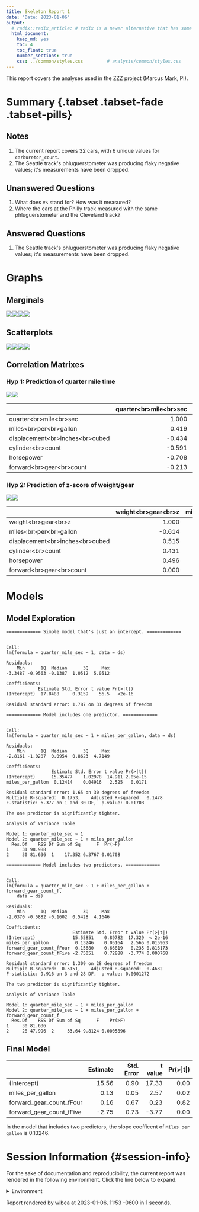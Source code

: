 ```yaml
---
title: Skeleton Report 1
date: "Date: 2023-01-06"
output:
  # radix::radix_article: # radix is a newer alternative that has some advantages over `html_document`.
  html_document:
    keep_md: yes
    toc: 4
    toc_float: true
    number_sections: true
    css: ../common/styles.css         # analysis/common/styles.css
---
```


This report covers the analyses used in the ZZZ project (Marcus Mark, PI).

<!--  Set the working directory to the repository's base directory; this assumes the report is nested inside of two directories.-->


<!-- Set the report-wide options, and point to the external code file. -->


<!-- Load 'sourced' R files.  Suppress the output when loading sources. -->


<!-- Load packages, or at least verify they're available on the local machine.  Suppress the output when loading packages. -->


<!-- Load any global functions and variables declared in the R file.  Suppress the output. -->


<!-- Declare any global functions specific to a Rmd output.  Suppress the output. -->


<!-- Load the datasets.   -->


<!-- Tweak the datasets.   -->


Summary {.tabset .tabset-fade .tabset-pills}
===========================================================================

Notes
---------------------------------------------------------------------------

1. The current report covers 32 cars, with 6 unique values for `carburetor_count`.
1. The Seattle track's phluguerstometer was producing flaky negative values; it's measurements have been dropped.


Unanswered Questions
---------------------------------------------------------------------------

1. What does `VS` stand for?  How was it measured?
1. Where the cars at the Philly track measured with the same phluguerstometer and the Cleveland track?


Answered Questions
---------------------------------------------------------------------------

1. The Seattle track's phluguerstometer was producing flaky negative values; it's measurements have been dropped.


Graphs
===========================================================================


Marginals
---------------------------------------------------------------------------

![](figure-png/marginals-1.png)<!-- -->![](figure-png/marginals-2.png)<!-- -->![](figure-png/marginals-3.png)<!-- -->![](figure-png/marginals-4.png)<!-- -->


Scatterplots
---------------------------------------------------------------------------

![](figure-png/scatterplots-1.png)<!-- -->![](figure-png/scatterplots-2.png)<!-- -->![](figure-png/scatterplots-3.png)<!-- -->![](figure-png/scatterplots-4.png)<!-- -->


Correlation Matrixes
---------------------------------------------------------------------------

### Hyp 1: Prediction of quarter mile time

![](figure-png/correlation-matrixes-1.png)<!-- -->![](figure-png/correlation-matrixes-2.png)<!-- --><table>
 <thead>
  <tr>
   <th style="text-align:left;">   </th>
   <th style="text-align:right;"> quarter&lt;br&gt;mile&lt;br&gt;sec </th>
   <th style="text-align:right;"> miles&lt;br&gt;per&lt;br&gt;gallon </th>
   <th style="text-align:right;"> displacement&lt;br&gt;inches&lt;br&gt;cubed </th>
   <th style="text-align:right;"> cylinder&lt;br&gt;count </th>
   <th style="text-align:right;"> horsepower </th>
   <th style="text-align:right;"> forward&lt;br&gt;gear&lt;br&gt;count </th>
  </tr>
 </thead>
<tbody>
  <tr>
   <td style="text-align:left;"> quarter&lt;br&gt;mile&lt;br&gt;sec </td>
   <td style="text-align:right;"> 1.000 </td>
   <td style="text-align:right;"> 0.419 </td>
   <td style="text-align:right;"> -0.434 </td>
   <td style="text-align:right;"> -0.591 </td>
   <td style="text-align:right;"> -0.708 </td>
   <td style="text-align:right;"> -0.213 </td>
  </tr>
  <tr>
   <td style="text-align:left;"> miles&lt;br&gt;per&lt;br&gt;gallon </td>
   <td style="text-align:right;"> 0.419 </td>
   <td style="text-align:right;"> 1.000 </td>
   <td style="text-align:right;"> -0.848 </td>
   <td style="text-align:right;"> -0.852 </td>
   <td style="text-align:right;"> -0.776 </td>
   <td style="text-align:right;"> 0.480 </td>
  </tr>
  <tr>
   <td style="text-align:left;"> displacement&lt;br&gt;inches&lt;br&gt;cubed </td>
   <td style="text-align:right;"> -0.434 </td>
   <td style="text-align:right;"> -0.848 </td>
   <td style="text-align:right;"> 1.000 </td>
   <td style="text-align:right;"> 0.902 </td>
   <td style="text-align:right;"> 0.791 </td>
   <td style="text-align:right;"> -0.556 </td>
  </tr>
  <tr>
   <td style="text-align:left;"> cylinder&lt;br&gt;count </td>
   <td style="text-align:right;"> -0.591 </td>
   <td style="text-align:right;"> -0.852 </td>
   <td style="text-align:right;"> 0.902 </td>
   <td style="text-align:right;"> 1.000 </td>
   <td style="text-align:right;"> 0.832 </td>
   <td style="text-align:right;"> -0.493 </td>
  </tr>
  <tr>
   <td style="text-align:left;"> horsepower </td>
   <td style="text-align:right;"> -0.708 </td>
   <td style="text-align:right;"> -0.776 </td>
   <td style="text-align:right;"> 0.791 </td>
   <td style="text-align:right;"> 0.832 </td>
   <td style="text-align:right;"> 1.000 </td>
   <td style="text-align:right;"> -0.126 </td>
  </tr>
  <tr>
   <td style="text-align:left;"> forward&lt;br&gt;gear&lt;br&gt;count </td>
   <td style="text-align:right;"> -0.213 </td>
   <td style="text-align:right;"> 0.480 </td>
   <td style="text-align:right;"> -0.556 </td>
   <td style="text-align:right;"> -0.493 </td>
   <td style="text-align:right;"> -0.126 </td>
   <td style="text-align:right;"> 1.000 </td>
  </tr>
</tbody>
</table>

### Hyp 2: Prediction of z-score of weight/gear

![](figure-png/correlation-matrixes-3.png)<!-- -->![](figure-png/correlation-matrixes-4.png)<!-- --><table>
 <thead>
  <tr>
   <th style="text-align:left;">   </th>
   <th style="text-align:right;"> weight&lt;br&gt;gear&lt;br&gt;z </th>
   <th style="text-align:right;"> miles&lt;br&gt;per&lt;br&gt;gallon </th>
   <th style="text-align:right;"> displacement&lt;br&gt;inches&lt;br&gt;cubed </th>
   <th style="text-align:right;"> cylinder&lt;br&gt;count </th>
   <th style="text-align:right;"> horsepower </th>
   <th style="text-align:right;"> forward&lt;br&gt;gear&lt;br&gt;count </th>
  </tr>
 </thead>
<tbody>
  <tr>
   <td style="text-align:left;"> weight&lt;br&gt;gear&lt;br&gt;z </td>
   <td style="text-align:right;"> 1.000 </td>
   <td style="text-align:right;"> -0.614 </td>
   <td style="text-align:right;"> 0.515 </td>
   <td style="text-align:right;"> 0.431 </td>
   <td style="text-align:right;"> 0.496 </td>
   <td style="text-align:right;"> 0.000 </td>
  </tr>
  <tr>
   <td style="text-align:left;"> miles&lt;br&gt;per&lt;br&gt;gallon </td>
   <td style="text-align:right;"> -0.614 </td>
   <td style="text-align:right;"> 1.000 </td>
   <td style="text-align:right;"> -0.848 </td>
   <td style="text-align:right;"> -0.852 </td>
   <td style="text-align:right;"> -0.776 </td>
   <td style="text-align:right;"> 0.480 </td>
  </tr>
  <tr>
   <td style="text-align:left;"> displacement&lt;br&gt;inches&lt;br&gt;cubed </td>
   <td style="text-align:right;"> 0.515 </td>
   <td style="text-align:right;"> -0.848 </td>
   <td style="text-align:right;"> 1.000 </td>
   <td style="text-align:right;"> 0.902 </td>
   <td style="text-align:right;"> 0.791 </td>
   <td style="text-align:right;"> -0.556 </td>
  </tr>
  <tr>
   <td style="text-align:left;"> cylinder&lt;br&gt;count </td>
   <td style="text-align:right;"> 0.431 </td>
   <td style="text-align:right;"> -0.852 </td>
   <td style="text-align:right;"> 0.902 </td>
   <td style="text-align:right;"> 1.000 </td>
   <td style="text-align:right;"> 0.832 </td>
   <td style="text-align:right;"> -0.493 </td>
  </tr>
  <tr>
   <td style="text-align:left;"> horsepower </td>
   <td style="text-align:right;"> 0.496 </td>
   <td style="text-align:right;"> -0.776 </td>
   <td style="text-align:right;"> 0.791 </td>
   <td style="text-align:right;"> 0.832 </td>
   <td style="text-align:right;"> 1.000 </td>
   <td style="text-align:right;"> -0.126 </td>
  </tr>
  <tr>
   <td style="text-align:left;"> forward&lt;br&gt;gear&lt;br&gt;count </td>
   <td style="text-align:right;"> 0.000 </td>
   <td style="text-align:right;"> 0.480 </td>
   <td style="text-align:right;"> -0.556 </td>
   <td style="text-align:right;"> -0.493 </td>
   <td style="text-align:right;"> -0.126 </td>
   <td style="text-align:right;"> 1.000 </td>
  </tr>
</tbody>
</table>


Models
===========================================================================

Model Exploration
---------------------------------------------------------------------------

```
============= Simple model that's just an intercept. =============
```

```

Call:
lm(formula = quarter_mile_sec ~ 1, data = ds)

Residuals:
    Min      1Q  Median      3Q     Max 
-3.3487 -0.9563 -0.1387  1.0512  5.0512 

Coefficients:
            Estimate Std. Error t value Pr(>|t|)
(Intercept)  17.8488     0.3159    56.5   <2e-16

Residual standard error: 1.787 on 31 degrees of freedom
```

```
============= Model includes one predictor. =============
```

```

Call:
lm(formula = quarter_mile_sec ~ 1 + miles_per_gallon, data = ds)

Residuals:
    Min      1Q  Median      3Q     Max 
-2.8161 -1.0287  0.0954  0.8623  4.7149 

Coefficients:
                 Estimate Std. Error t value Pr(>|t|)
(Intercept)      15.35477    1.02978  14.911 2.05e-15
miles_per_gallon  0.12414    0.04916   2.525   0.0171

Residual standard error: 1.65 on 30 degrees of freedom
Multiple R-squared:  0.1753,	Adjusted R-squared:  0.1478 
F-statistic: 6.377 on 1 and 30 DF,  p-value: 0.01708
```

```
The one predictor is significantly tighter.
```

```
Analysis of Variance Table

Model 1: quarter_mile_sec ~ 1
Model 2: quarter_mile_sec ~ 1 + miles_per_gallon
  Res.Df    RSS Df Sum of Sq      F  Pr(>F)
1     31 98.988                            
2     30 81.636  1    17.352 6.3767 0.01708
```

```
============= Model includes two predictors. =============
```

```

Call:
lm(formula = quarter_mile_sec ~ 1 + miles_per_gallon + forward_gear_count_f, 
    data = ds)

Residuals:
    Min      1Q  Median      3Q     Max 
-2.0370 -0.5882 -0.1602  0.5428  4.1646 

Coefficients:
                         Estimate Std. Error t value Pr(>|t|)
(Intercept)              15.55851    0.89782  17.329  < 2e-16
miles_per_gallon          0.13246    0.05164   2.565 0.015963
forward_gear_count_fFour  0.15680    0.66819   0.235 0.816173
forward_gear_count_fFive -2.75051    0.72888  -3.774 0.000768

Residual standard error: 1.309 on 28 degrees of freedom
Multiple R-squared:  0.5151,	Adjusted R-squared:  0.4632 
F-statistic: 9.916 on 3 and 28 DF,  p-value: 0.0001272
```

```
The two predictor is significantly tighter.
```

```
Analysis of Variance Table

Model 1: quarter_mile_sec ~ 1 + miles_per_gallon
Model 2: quarter_mile_sec ~ 1 + miles_per_gallon + forward_gear_count_f
  Res.Df    RSS Df Sum of Sq      F    Pr(>F)
1     30 81.636                              
2     28 47.996  2     33.64 9.8124 0.0005896
```


Final Model
---------------------------------------------------------------------------


|                         | Estimate| Std. Error| t value| Pr(>&#124;t&#124;)|
|:------------------------|--------:|----------:|-------:|------------------:|
|(Intercept)              |    15.56|       0.90|   17.33|               0.00|
|miles_per_gallon         |     0.13|       0.05|    2.57|               0.02|
|forward_gear_count_fFour |     0.16|       0.67|    0.23|               0.82|
|forward_gear_count_fFive |    -2.75|       0.73|   -3.77|               0.00|

In the model that includes two predictors, the slope coefficent of `Miles per gallon` is 0.13246.


Session Information {#session-info}
===========================================================================

For the sake of documentation and reproducibility, the current report was rendered in the following environment.  Click the line below to expand.

<details>
  <summary>Environment <span class="glyphicon glyphicon-plus-sign"></span></summary>

```
─ Session info ───────────────────────────────────────────────────────────────────────────────────
 setting  value
 version  R version 4.2.2 Patched (2022-12-09 r83428 ucrt)
 os       Windows 10 x64 (build 22621)
 system   x86_64, mingw32
 ui       RStudio
 language (EN)
 collate  English_United States.utf8
 ctype    English_United States.utf8
 tz       America/Chicago
 date     2023-01-06
 rstudio  2022.12.0+353 Elsbeth Geranium (desktop)
 pandoc   2.19.2 @ C:/Program Files/RStudio/resources/app/bin/quarto/bin/tools/ (via rmarkdown)

─ Packages ───────────────────────────────────────────────────────────────────────────────────────
 ! package         * version     date (UTC) lib source
 D archive           1.1.5       2022-05-06 [1] CRAN (R 4.2.2)
   assertthat        0.2.1       2019-03-21 [1] CRAN (R 4.2.2)
   backports         1.4.1       2021-12-13 [1] CRAN (R 4.2.0)
   base            * 4.2.2       2022-12-10 [?] local
   bit               4.0.5       2022-11-15 [1] CRAN (R 4.2.2)
   bit64             4.0.5       2020-08-30 [1] CRAN (R 4.2.2)
   blob              1.2.3       2022-04-10 [1] CRAN (R 4.2.2)
   boot              1.3-28.1    2022-11-22 [2] CRAN (R 4.2.2)
   broom             1.0.2       2022-12-15 [1] CRAN (R 4.2.2)
   bslib             0.4.2       2022-12-16 [1] CRAN (R 4.2.2)
   cachem            1.0.6       2021-08-19 [1] CRAN (R 4.2.2)
   callr             3.7.3       2022-11-02 [1] CRAN (R 4.2.2)
   checkmate         2.1.0       2022-04-21 [1] CRAN (R 4.2.2)
   cli               3.5.0       2022-12-20 [1] CRAN (R 4.2.2)
   colorspace        2.0-3       2022-02-21 [1] CRAN (R 4.2.2)
 P compiler          4.2.2       2022-12-10 [2] local
   config            0.3.1       2020-12-17 [1] CRAN (R 4.2.2)
   corrplot          0.92        2021-11-18 [1] CRAN (R 4.2.2)
   crayon            1.5.2       2022-09-29 [1] CRAN (R 4.2.2)
   crosstalk         1.2.0       2021-11-04 [1] CRAN (R 4.2.2)
   data.table        1.14.6      2022-11-16 [1] CRAN (R 4.2.2)
 P datasets        * 4.2.2       2022-12-10 [2] local
   DBI               1.1.3       2022-06-18 [1] CRAN (R 4.2.2)
   devtools          2.4.5       2022-10-11 [1] CRAN (R 4.2.2)
   digest            0.6.31      2022-12-11 [1] CRAN (R 4.2.2)
   dplyr             1.0.10      2022-09-01 [1] CRAN (R 4.2.2)
   DT                0.26        2022-10-19 [1] CRAN (R 4.2.2)
   ellipsis          0.3.2       2021-04-29 [1] CRAN (R 4.2.2)
   evaluate          0.19        2022-12-13 [1] CRAN (R 4.2.2)
   fansi             1.0.3       2022-03-24 [1] CRAN (R 4.2.2)
   farver            2.1.1       2022-07-06 [1] CRAN (R 4.2.2)
   fastmap           1.1.0       2021-01-25 [1] CRAN (R 4.2.2)
   flexdashboard   * 0.6.0       2022-08-05 [1] CRAN (R 4.2.2)
   forcats           0.5.2       2022-08-19 [1] CRAN (R 4.2.2)
   fs                1.5.2       2021-12-08 [1] CRAN (R 4.2.2)
   generics          0.1.3       2022-07-05 [1] CRAN (R 4.2.2)
   ggplot2         * 3.4.0       2022-11-04 [1] CRAN (R 4.2.2)
   glue              1.6.2       2022-02-24 [1] CRAN (R 4.2.2)
 P graphics        * 4.2.2       2022-12-10 [2] local
 P grDevices       * 4.2.2       2022-12-10 [2] local
 P grid              4.2.2       2022-12-10 [2] local
   gtable            0.3.1       2022-09-01 [1] CRAN (R 4.2.2)
   highr             0.10        2022-12-22 [1] CRAN (R 4.2.2)
   hms               1.1.2       2022-08-19 [1] CRAN (R 4.2.2)
   htmltools         0.5.4       2022-12-07 [1] CRAN (R 4.2.2)
   htmlwidgets       1.6.0       2022-12-15 [1] CRAN (R 4.2.2)
   httpuv            1.6.7       2022-12-14 [1] CRAN (R 4.2.2)
   httr              1.4.4       2022-08-17 [1] CRAN (R 4.2.2)
   import            1.3.0       2022-05-23 [1] CRAN (R 4.2.2)
   jquerylib         0.1.4       2021-04-26 [1] CRAN (R 4.2.2)
   jsonlite          1.8.4       2022-12-06 [1] CRAN (R 4.2.2)
   kableExtra        1.3.4       2021-02-20 [1] CRAN (R 4.2.2)
   knitr           * 1.41        2022-11-18 [1] CRAN (R 4.2.2)
   labeling          0.4.2       2020-10-20 [1] CRAN (R 4.2.0)
   later             1.3.0       2021-08-18 [1] CRAN (R 4.2.2)
   lattice           0.20-45     2021-09-22 [2] CRAN (R 4.2.2)
   lazyeval          0.2.2       2019-03-15 [1] CRAN (R 4.2.2)
   lifecycle         1.0.3       2022-10-07 [1] CRAN (R 4.2.2)
   lme4            * 1.1-31      2022-11-01 [1] CRAN (R 4.2.2)
   lubridate         1.9.0       2022-11-06 [1] CRAN (R 4.2.2)
   magrittr          2.0.3       2022-03-30 [1] CRAN (R 4.2.2)
   MASS              7.3-58.1    2022-08-03 [2] CRAN (R 4.2.2)
   Matrix          * 1.5-3       2022-11-11 [2] CRAN (R 4.2.2)
   memoise           2.0.1       2021-11-26 [1] CRAN (R 4.2.2)
 P methods         * 4.2.2       2022-12-10 [2] local
   mgcv              1.8-41      2022-10-21 [2] CRAN (R 4.2.2)
   mime              0.12        2021-09-28 [1] CRAN (R 4.2.0)
   miniUI            0.1.1.1     2018-05-18 [1] CRAN (R 4.2.2)
   minqa             1.2.5       2022-10-19 [1] CRAN (R 4.2.2)
   munsell           0.5.0       2018-06-12 [1] CRAN (R 4.2.2)
   nlme              3.1-160     2022-10-10 [2] CRAN (R 4.2.2)
   nloptr            2.0.3       2022-05-26 [1] CRAN (R 4.2.2)
   odbc              1.3.3       2021-11-30 [1] CRAN (R 4.2.2)
   OuhscMunge        0.2.0.9015  2022-12-11 [1] Github (OuhscBbmc/OuhscMunge@4e04b6f)
 P parallel          4.2.2       2022-12-10 [2] local
   pillar            1.8.1       2022-08-19 [1] CRAN (R 4.2.2)
   pkgbuild          1.4.0       2022-11-27 [1] CRAN (R 4.2.2)
   pkgconfig         2.0.3       2019-09-22 [1] CRAN (R 4.2.2)
   pkgload           1.3.2       2022-11-16 [1] CRAN (R 4.2.2)
   plotly          * 4.10.1      2022-11-07 [1] CRAN (R 4.2.2)
   prettyunits       1.1.1       2020-01-24 [1] CRAN (R 4.2.2)
   processx          3.8.0       2022-10-26 [1] CRAN (R 4.2.2)
   profvis           0.3.7       2020-11-02 [1] CRAN (R 4.2.2)
   promises          1.2.0.1     2021-02-11 [1] CRAN (R 4.2.2)
   ps                1.7.2       2022-10-26 [1] CRAN (R 4.2.2)
   purrr             1.0.0       2022-12-20 [1] CRAN (R 4.2.2)
   R6                2.5.1       2021-08-19 [1] CRAN (R 4.2.2)
   RColorBrewer      1.1-3       2022-04-03 [1] CRAN (R 4.2.0)
   Rcpp              1.0.9       2022-07-08 [1] CRAN (R 4.2.2)
   readr             2.1.3       2022-10-01 [1] CRAN (R 4.2.2)
   remotes           2.4.2       2021-11-30 [1] CRAN (R 4.2.2)
   rlang             1.0.6       2022-09-24 [1] CRAN (R 4.2.2)
   rmarkdown         2.19        2022-12-15 [1] CRAN (R 4.2.2)
   RSQLite           2.2.20      2022-12-22 [1] CRAN (R 4.2.2)
   rstudioapi        0.14        2022-08-22 [1] CRAN (R 4.2.2)
   rvest             1.0.3       2022-08-19 [1] CRAN (R 4.2.2)
   sass              0.4.4       2022-11-24 [1] CRAN (R 4.2.2)
   scales            1.2.1       2022-08-20 [1] CRAN (R 4.2.2)
   sessioninfo       1.2.2       2021-12-06 [1] CRAN (R 4.2.2)
   shiny             1.7.4       2022-12-15 [1] CRAN (R 4.2.2)
 P splines           4.2.2       2022-12-10 [2] local
 P stats           * 4.2.2       2022-12-10 [2] local
   stringi           1.7.8       2022-07-11 [1] CRAN (R 4.2.1)
   stringr           1.5.0       2022-12-02 [1] CRAN (R 4.2.2)
   svglite           2.1.0       2022-02-03 [1] CRAN (R 4.2.2)
   systemfonts       1.0.4       2022-02-11 [1] CRAN (R 4.2.2)
   TabularManifest   0.1-16.9003 2022-12-11 [1] Github (Melinae/TabularManifest@b966a2b)
 P tcltk             4.2.2       2022-12-10 [2] local
   testit            0.13        2021-04-14 [1] CRAN (R 4.2.2)
   tibble            3.1.8       2022-07-22 [1] CRAN (R 4.2.2)
   tidyr             1.2.1       2022-09-08 [1] CRAN (R 4.2.2)
   tidyselect        1.2.0       2022-10-10 [1] CRAN (R 4.2.2)
   timechange        0.1.1       2022-11-04 [1] CRAN (R 4.2.2)
 P tools             4.2.2       2022-12-10 [2] local
   tzdb              0.3.0       2022-03-28 [1] CRAN (R 4.2.2)
   urlchecker        1.0.1       2021-11-30 [1] CRAN (R 4.2.2)
   usethis           2.1.6       2022-05-25 [1] CRAN (R 4.2.2)
   utf8              1.2.2       2021-07-24 [1] CRAN (R 4.2.2)
 P utils           * 4.2.2       2022-12-10 [2] local
   vctrs             0.5.1       2022-11-16 [1] CRAN (R 4.2.2)
   viridisLite       0.4.1       2022-08-22 [1] CRAN (R 4.2.2)
   vroom             1.6.0       2022-09-30 [1] CRAN (R 4.2.2)
   webshot           0.5.4       2022-09-26 [1] CRAN (R 4.2.2)
   withr             2.5.0       2022-03-03 [1] CRAN (R 4.2.2)
   xfun              0.36        2022-12-21 [1] CRAN (R 4.2.2)
   xml2              1.3.3       2021-11-30 [1] CRAN (R 4.2.2)
   xtable            1.8-4       2019-04-21 [1] CRAN (R 4.2.2)
   yaml              2.3.6       2022-10-18 [1] CRAN (R 4.2.2)
   zoo               1.8-11      2022-09-17 [1] CRAN (R 4.2.2)

 [1] C:/Users/wibea/AppData/Local/R/win-library/4.2
 [2] C:/Program Files/R/R-4.2.2patched/library

 P ── Loaded and on-disk path mismatch.
 D ── DLL MD5 mismatch, broken installation.

──────────────────────────────────────────────────────────────────────────────────────────────────
```
</details>



Report rendered by wibea at 2023-01-06, 11:53 -0600 in 1 seconds.
